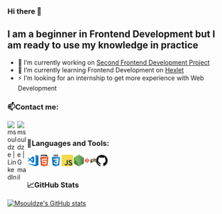 ### Hi there 👋

## I am a beginner in Frontend Development but I am ready to use my knowledge in practice
- 🔭 I’m currently working on [Second Frontend Development Project](https://github.com/msouldze/frontend-project-lvl2)
- 🌱 I’m currently learning Frontend Development on [Hexlet](https://hexlet.io/)
- ⚡ I’m looking for an internship to get more experience with Web Development

### :mailbox:Contact me:

[<img align="left" alt="msouldze | LinkedIn" width="22px" src="https://cdn.jsdelivr.net/npm/simple-icons@v3/icons/linkedin.svg" />](https://www.linkedin.com/in/aizhan-dzhumanalieva-a31545191/)
[<img align="left" alt="msouldze | Gmail" width="22px" src="https://cdn.jsdelivr.net/npm/simple-icons@v3/icons/gmail.svg" />](mailto:msouldze1@gmail.com)

<br />

### :wrench:Languages and Tools:

<img align="left" alt="Visual Studio Code" width="26px" src="https://raw.githubusercontent.com/github/explore/80688e429a7d4ef2fca1e82350fe8e3517d3494d/topics/visual-studio-code/visual-studio-code.png" />
<img align="left" alt="HTML5" width="26px" src="https://raw.githubusercontent.com/github/explore/80688e429a7d4ef2fca1e82350fe8e3517d3494d/topics/html/html.png" />
<img align="left" alt="CSS3" width="26px" src="https://raw.githubusercontent.com/github/explore/80688e429a7d4ef2fca1e82350fe8e3517d3494d/topics/css/css.png" />
<img align="left" alt="JavaScript" width="26px" src="https://raw.githubusercontent.com/github/explore/80688e429a7d4ef2fca1e82350fe8e3517d3494d/topics/javascript/javascript.png" />
<img align="left" alt="Node.js" width="26px" src="https://raw.githubusercontent.com/github/explore/80688e429a7d4ef2fca1e82350fe8e3517d3494d/topics/nodejs/nodejs.png" />
<img align="left" alt="Git" width="26px" src="https://raw.githubusercontent.com/github/explore/80688e429a7d4ef2fca1e82350fe8e3517d3494d/topics/git/git.png" />
<img align="left" alt="GitHub" width="26px" src="https://raw.githubusercontent.com/github/explore/78df643247d429f6cc873026c0622819ad797942/topics/github/github.png" />

<br />
<br />

### 📈GitHub Stats

[![Msouldze's GitHub stats](https://github-readme-stats.vercel.app/api?username=msouldze)](https://github.com/anuraghazra/github-readme-stats)



